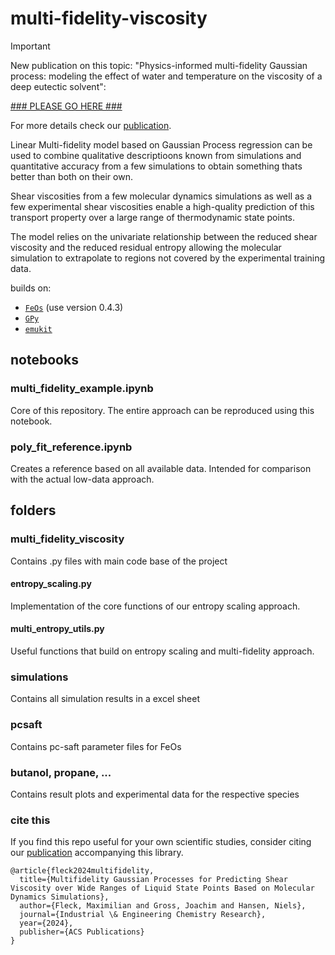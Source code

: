 # multi-fidelity-viscosity

> [!IMPORTANT]
>
> New publication on this topic: "Physics-informed multi-fidelity Gaussian process: modeling the effect of water and temperature on the viscosity of a deep eutectic solvent":
>
>[### PLEASE GO HERE ###](https://github.com/maxfleck/DES_multifidelity_eyring)
>

For more details check our [publication](https://doi.org/10.1021/acs.iecr.3c03931).

Linear Multi-fidelity model based on Gaussian Process regression 
can be used to combine qualitative descriptioons known from simulations and quantitative accuracy from a few simulations to obtain something thats better than both on their own. 

Shear viscosities from a few molecular dynamics simulations as well as a few experimental shear viscosities enable a high-quality prediction of this transport property over a large range of thermodynamic state points.

The model relies on the univariate relationship between the reduced shear viscosity and the reduced residual entropy allowing the molecular simulation to extrapolate to regions not covered by the experimental training data.

builds on:
- [`FeOs`](https://github.com/feos-org/feos) (use version 0.4.3)
- [`GPy`](https://github.com/SheffieldML/GPy)
- [`emukit`](https://github.com/EmuKit/emukit)

## notebooks

### multi_fidelity_example.ipynb

Core of this repository. The entire approach can be reproduced using this notebook.

### poly_fit_reference.ipynb

Creates a reference based on all available data. Intended for comparison with the actual low-data approach.


## folders

### multi_fidelity_viscosity

Contains .py files with main code base of the project

#### entropy_scaling.py

Implementation of the core functions of our entropy scaling approach.

#### multi_entropy_utils.py

Useful functions that build on entropy scaling and multi-fidelity approach.

### simulations

Contains all simulation results in a excel sheet

### pcsaft

Contains pc-saft parameter files for FeOs

### butanol, propane, ...

Contains result plots and experimental data for the respective species

### cite this

If you find this repo useful for your own scientific studies, consider citing our [publication](https://doi.org/10.1021/acs.iecr.3c03931) accompanying this library.

```
@article{fleck2024multifidelity,
  title={Multifidelity Gaussian Processes for Predicting Shear Viscosity over Wide Ranges of Liquid State Points Based on Molecular Dynamics Simulations},
  author={Fleck, Maximilian and Gross, Joachim and Hansen, Niels},
  journal={Industrial \& Engineering Chemistry Research},
  year={2024},
  publisher={ACS Publications}
}
```
